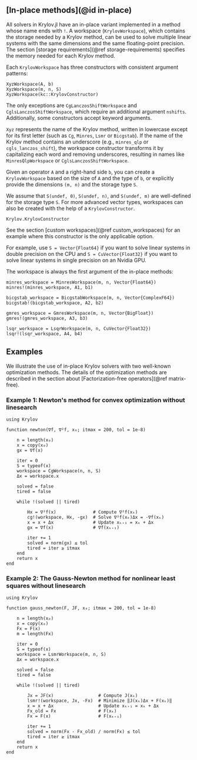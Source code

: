 ## [In-place methods](@id in-place)

All solvers in Krylov.jl have an in-place variant implemented in a method whose name ends with `!`.
A workspace (`KrylovWorkspace`), which contains the storage needed by a Krylov method, can be used to solve multiple linear systems with the same dimensions and the same floating-point precision.
The section [storage requirements](@ref storage-requirements) specifies the memory needed for each Krylov method.

Each `KrylovWorkspace` has three constructors with consistent argument patterns:

```@constructors
XyzWorkspace(A, b)
XyzWorkspace(m, n, S)
XyzWorkspace(kc::KrylovConstructor)
```
The only exceptions are `CgLanczosShiftWorkspace` and `CglsLanczosShiftWorkspace`, which require an additional argument `nshifts`.
Additionally, some constructors accept keyword arguments.

`Xyz` represents the name of the Krylov method, written in lowercase except for its first letter (such as `Cg`, `Minres`, `Lsmr` or `Bicgstab`).
If the name of the Krylov method contains an underscore (e.g., `minres_qlp` or `cgls_lanczos_shift`), the workspace constructor transforms it by capitalizing each word and removing underscores, resulting in names like `MinresQlpWorkspace` or `CglsLanczosShiftWorkspace`.

Given an operator `A` and a right-hand side `b`, you can create a `KrylovWorkspace` based on the size of `A` and the type of `b`, or explicitly provide the dimensions `(m, n)` and the storage type `S`.

We assume that `S(undef, 0)`, `S(undef, n)`, and `S(undef, m)` are well-defined for the storage type `S`.
For more advanced vector types, workspaces can also be created with the help of a `KrylovConstructor`.
```@docs
Krylov.KrylovConstructor
```
See the section [custom workspaces](@ref custom_workspaces) for an example where this constructor is the only applicable option.

For example, use `S = Vector{Float64}` if you want to solve linear systems in double precision on the CPU and `S = CuVector{Float32}` if you want to solve linear systems in single precision on an Nvidia GPU.

The workspace is always the first argument of the in-place methods:

```@solvers
minres_workspace = MinresWorkspace(m, n, Vector{Float64})
minres!(minres_workspace, A1, b1)

bicgstab_workspace = BicgstabWorkspace(m, n, Vector{ComplexF64})
bicgstab!(bicgstab_workspace, A2, b2)

gmres_workspace = GmresWorkspace(m, n, Vector{BigFloat})
gmres!(gmres_workspace, A3, b3)

lsqr_workspace = LsqrWorkspace(m, n, CuVector{Float32})
lsqr!(lsqr_workspace, A4, b4)
```

## Examples

We illustrate the use of in-place Krylov solvers with two well-known optimization methods.
The details of the optimization methods are described in the section about [Factorization-free operators](@ref matrix-free).

### Example 1: Newton's method for convex optimization without linesearch

```@newton
using Krylov

function newton(∇f, ∇²f, x₀; itmax = 200, tol = 1e-8)

    n = length(x₀)
    x = copy(x₀)
    gx = ∇f(x)
    
    iter = 0
    S = typeof(x)
    workspace = CgWorkspace(n, n, S)
    Δx = workspace.x

    solved = false
    tired = false

    while !(solved || tired)
 
        Hx = ∇²f(x)              # Compute ∇²f(xₖ)
        cg!(workspace, Hx, -gx)  # Solve ∇²f(xₖ)Δx = -∇f(xₖ)
        x = x + Δx               # Update xₖ₊₁ = xₖ + Δx
        gx = ∇f(x)               # ∇f(xₖ₊₁)
        
        iter += 1
        solved = norm(gx) ≤ tol
        tired = iter ≥ itmax
    end
    return x
end
```

### Example 2: The Gauss-Newton method for nonlinear least squares without linesearch

```@gauss_newton
using Krylov

function gauss_newton(F, JF, x₀; itmax = 200, tol = 1e-8)

    n = length(x₀)
    x = copy(x₀)
    Fx = F(x)
    m = length(Fx)
    
    iter = 0
    S = typeof(x)
    workspace = LsmrWorkspace(m, n, S)
    Δx = workspace.x

    solved = false
    tired = false

    while !(solved || tired)
 
        Jx = JF(x)                 # Compute J(xₖ)
        lsmr!(workspace, Jx, -Fx)  # Minimize ‖J(xₖ)Δx + F(xₖ)‖
        x = x + Δx                 # Update xₖ₊₁ = xₖ + Δx
        Fx_old = Fx                # F(xₖ)
        Fx = F(x)                  # F(xₖ₊₁)
        
        iter += 1
        solved = norm(Fx - Fx_old) / norm(Fx) ≤ tol
        tired = iter ≥ itmax
    end
    return x
end
```
